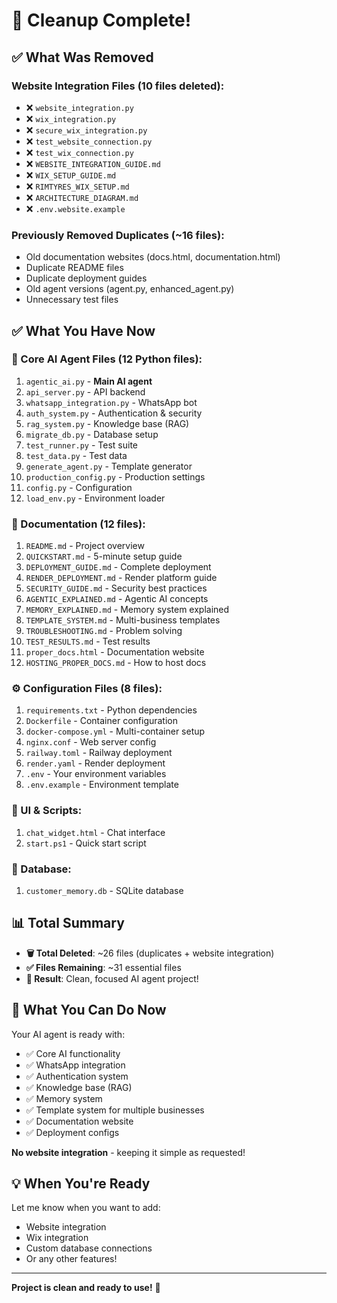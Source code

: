 # 🎉 Cleanup Complete!

## ✅ What Was Removed

### Website Integration Files (10 files deleted):
- ❌ `website_integration.py`
- ❌ `wix_integration.py`
- ❌ `secure_wix_integration.py`
- ❌ `test_website_connection.py`
- ❌ `test_wix_connection.py`
- ❌ `WEBSITE_INTEGRATION_GUIDE.md`
- ❌ `WIX_SETUP_GUIDE.md`
- ❌ `RIMTYRES_WIX_SETUP.md`
- ❌ `ARCHITECTURE_DIAGRAM.md`
- ❌ `.env.website.example`

### Previously Removed Duplicates (~16 files):
- Old documentation websites (docs.html, documentation.html)
- Duplicate README files
- Duplicate deployment guides
- Old agent versions (agent.py, enhanced_agent.py)
- Unnecessary test files

## ✅ What You Have Now

### 🤖 Core AI Agent Files (12 Python files):
1. `agentic_ai.py` - **Main AI agent**
2. `api_server.py` - API backend
3. `whatsapp_integration.py` - WhatsApp bot
4. `auth_system.py` - Authentication & security
5. `rag_system.py` - Knowledge base (RAG)
6. `migrate_db.py` - Database setup
7. `test_runner.py` - Test suite
8. `test_data.py` - Test data
9. `generate_agent.py` - Template generator
10. `production_config.py` - Production settings
11. `config.py` - Configuration
12. `load_env.py` - Environment loader

### 📄 Documentation (12 files):
1. `README.md` - Project overview
2. `QUICKSTART.md` - 5-minute setup guide
3. `DEPLOYMENT_GUIDE.md` - Complete deployment
4. `RENDER_DEPLOYMENT.md` - Render platform guide
5. `SECURITY_GUIDE.md` - Security best practices
6. `AGENTIC_EXPLAINED.md` - Agentic AI concepts
7. `MEMORY_EXPLAINED.md` - Memory system explained
8. `TEMPLATE_SYSTEM.md` - Multi-business templates
9. `TROUBLESHOOTING.md` - Problem solving
10. `TEST_RESULTS.md` - Test results
11. `proper_docs.html` - Documentation website
12. `HOSTING_PROPER_DOCS.md` - How to host docs

### ⚙️ Configuration Files (8 files):
1. `requirements.txt` - Python dependencies
2. `Dockerfile` - Container configuration
3. `docker-compose.yml` - Multi-container setup
4. `nginx.conf` - Web server config
5. `railway.toml` - Railway deployment
6. `render.yaml` - Render deployment
7. `.env` - Your environment variables
8. `.env.example` - Environment template

### 🎨 UI & Scripts:
1. `chat_widget.html` - Chat interface
2. `start.ps1` - Quick start script

### 💾 Database:
1. `customer_memory.db` - SQLite database

## 📊 Total Summary

- **🗑️ Total Deleted**: ~26 files (duplicates + website integration)
- **✅ Files Remaining**: ~31 essential files
- **🎯 Result**: Clean, focused AI agent project!

## 🚀 What You Can Do Now

Your AI agent is ready with:
- ✅ Core AI functionality
- ✅ WhatsApp integration
- ✅ Authentication system
- ✅ Knowledge base (RAG)
- ✅ Memory system
- ✅ Template system for multiple businesses
- ✅ Documentation website
- ✅ Deployment configs

**No website integration** - keeping it simple as requested!

## 💡 When You're Ready

Let me know when you want to add:
- Website integration
- Wix integration
- Custom database connections
- Or any other features!

---

**Project is clean and ready to use!** 🎉
